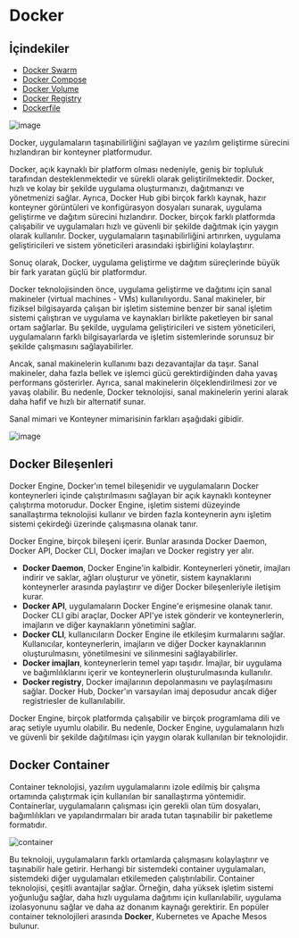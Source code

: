 
# Docker 
## İçindekiler
- [Docker Swarm](https://github.com/TRA-Tech/docker/blob/main/docker-swarm.md)
- [Docker Compose](https://github.com/TRA-Tech/docker/blob/main/docker-compose.md) 
- [Docker Volume](https://github.com/TRA-Tech/docker/blob/main/docker-volume.md)
- [Docker Registry](https://github.com/TRA-Tech/docker/blob/main/docker-registry.md)
- [Dockerfile](https://github.com/TRA-Tech/docker/blob/main/Dockerfile.md)


![image](https://user-images.githubusercontent.com/100773960/228240739-661990d7-be4e-4e52-a273-8f9c44f2519e.png)

Docker, uygulamaların taşınabilirliğini sağlayan ve yazılım geliştirme sürecini hızlandıran bir konteyner platformudur. 

Docker, açık kaynaklı bir platform olması nedeniyle, geniş bir topluluk tarafından desteklenmektedir ve sürekli olarak geliştirilmektedir. Docker, hızlı ve kolay bir şekilde uygulama oluşturmanızı, dağıtmanızı ve yönetmenizi sağlar.
Ayrıca, Docker Hub gibi birçok farklı kaynak, hazır konteyner görüntüleri ve konfigürasyon dosyaları sunarak, uygulama geliştirme ve dağıtım sürecini hızlandırır.
Docker, birçok farklı platformda çalışabilir ve uygulamaları hızlı ve güvenli bir şekilde dağıtmak için yaygın olarak kullanılır. Docker, uygulamaların taşınabilirliğini artırırken, uygulama geliştiricileri ve sistem yöneticileri arasındaki işbirliğini kolaylaştırır.

Sonuç olarak, Docker, uygulama geliştirme ve dağıtım süreçlerinde büyük bir fark yaratan güçlü bir platformdur.

Docker teknolojisinden önce, uygulama geliştirme ve dağıtımı için sanal makineler (virtual machines - VMs) kullanılıyordu. Sanal makineler, bir fiziksel bilgisayarda çalışan bir işletim sistemine benzer bir sanal işletim sistemi çalıştıran ve uygulama ve kaynakları birlikte paketleyen bir sanal ortam sağlarlar. Bu şekilde, uygulama geliştiricileri ve sistem yöneticileri, uygulamaların farklı bilgisayarlarda ve işletim sistemlerinde sorunsuz bir şekilde çalışmasını sağlayabilirler.

Ancak, sanal makinelerin kullanımı bazı dezavantajlar da taşır. Sanal makineler, daha fazla bellek ve işlemci gücü gerektirdiğinden daha yavaş performans gösterirler. Ayrıca, sanal makinelerin ölçeklendirilmesi zor ve yavaş olabilir. Bu nedenle, Docker teknolojisi, sanal makinelerin yerini alarak daha hafif ve hızlı bir alternatif sunar. 

Sanal mimari ve Konteyner mimarisinin farkları aşağıdaki gibidir.

![image](https://user-images.githubusercontent.com/100773960/228242016-c8b49f09-4a89-45ac-b1f1-b7595010c06a.png)


## Docker Bileşenleri


Docker Engine, Docker'ın temel bileşenidir ve uygulamaların Docker konteynerleri içinde çalıştırılmasını sağlayan bir açık kaynaklı konteyner çalıştırma motorudur. Docker Engine, işletim sistemi düzeyinde sanallaştırma teknolojisi kullanır ve birden fazla konteynerin aynı işletim sistemi çekirdeği üzerinde çalışmasına olanak tanır.

Docker Engine, birçok bileşeni içerir. Bunlar arasında Docker Daemon, Docker API, Docker CLI, Docker imajları ve Docker registry yer alır.

- **Docker Daemon**, Docker Engine'in kalbidir. Konteynerleri yönetir, imajları indirir ve saklar, ağları oluşturur ve yönetir, sistem kaynaklarını konteynerler arasında paylaştırır ve diğer Docker bileşenleriyle iletişim kurar.
- **Docker API**, uygulamaların Docker Engine'e erişmesine olanak tanır. Docker CLI gibi araçlar, Docker API'ye istek gönderir ve konteynerlerin, imajların ve diğer kaynakların yönetimini sağlar.
- **Docker CLI**, kullanıcıların Docker Engine ile etkileşim kurmalarını sağlar. Kullanıcılar, konteynerlerin, imajların ve diğer Docker kaynaklarının oluşturulmasını, yönetilmesini ve silinmesini sağlayabilirler.
- **Docker imajları**, konteynerlerin temel yapı taşıdır. İmajlar, bir uygulama ve bağımlılıklarını içerir ve konteynerlerin oluşturulmasında kullanılır.
- **Docker registry**, Docker imajlarının depolanmasını ve paylaşılmasını sağlar. Docker Hub, Docker'ın varsayılan imaj deposudur ancak diğer registriesler de kullanılabilir.

Docker Engine, birçok platformda çalışabilir ve birçok programlama dili ve araç setiyle uyumlu olabilir. Bu nedenle, Docker Engine, uygulamaların hızlı ve güvenli bir şekilde dağıtılması için yaygın olarak kullanılan bir teknolojidir.

## Docker Container


Container teknolojisi, yazılım uygulamalarını izole edilmiş bir çalışma ortamında çalıştırmak için kullanılan bir sanallaştırma yöntemidir. Containerlar, uygulamaların çalışması için gerekli olan tüm dosyaları, bağımlılıkları ve yapılandırmaları bir arada tutan taşınabilir bir paketleme formatıdır.

![container](https://user-images.githubusercontent.com/100773960/228242830-2d2c4a56-29cf-473d-a1dc-c67199955789.jpeg)

Bu teknoloji, uygulamaların farklı ortamlarda çalışmasını kolaylaştırır ve taşınabilir hale getirir. Herhangi bir sistemdeki container uygulamaları, sistemdeki diğer uygulamaları etkilemeden çalıştırılabilir.
Container teknolojisi, çeşitli avantajlar sağlar. Örneğin, daha yüksek işletim sistemi yoğunluğu sağlar, daha hızlı uygulama dağıtımı için kullanılabilir, uygulama izolasyonunu sağlar ve daha az donanım kaynağı gerektirir. En popüler container teknolojileri arasında **Docker**, Kubernetes ve Apache Mesos bulunur.


